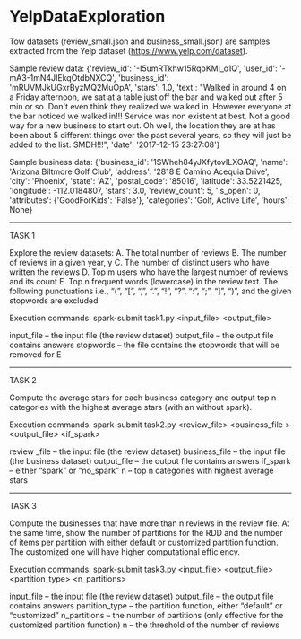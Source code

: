 # YelpDataExploration

Tow datasets (review_small.json and business_small.json) are samples extracted from the Yelp dataset (https://www.yelp.com/dataset).

Sample review data:
{'review_id': '-I5umRTkhw15RqpKMl_o1Q',
  'user_id': '-mA3-1mN4JIEkqOtdbNXCQ',
  'business_id': 'mRUVMJkUGxrByzMQ2MuOpA',
  'stars': 1.0,
  'text': "Walked in around 4 on a Friday afternoon, we sat at a table just off the bar and walked out after 5 min or so. Don't even think they realized we walked in. However everyone at the bar noticed we walked in!!! Service was non existent at best. Not a good way for a new business to start out. Oh well, the location they are at has been about 5 different things over the past several years, so they will just be added to the list. SMDH!!!",
  'date': '2017-12-15 23:27:08'}

Sample business data:
{'business_id': '1SWheh84yJXfytovILXOAQ',
  'name': 'Arizona Biltmore Golf Club',
  'address': '2818 E Camino Acequia Drive',
  'city': 'Phoenix',
  'state': 'AZ',
  'postal_code': '85016',
  'latitude': 33.5221425,
  'longitude': -112.0184807,
  'stars': 3.0,
  'review_count': 5,
  'is_open': 0,
  'attributes': {'GoodForKids': 'False'},
  'categories': 'Golf, Active Life',
  'hours': None}

----------------------------------------------------------------------

TASK 1

Explore the review datasets:
A. The total number of reviews
B. The number of reviews in a given year, y
C. The number of distinct users who have written the reviews
D. Top m users who have the largest number of reviews and its count
E. Top n frequent words (lowercase) in the review text. The following punctuations i.e., “(”, “[”, “,”, “.”, “!”, “?”, “:”, “;”, “]”, “)”, and the given stopwords are excluded

Execution commands:
spark-submit task1.py <input_file> <output_file> <stopwords> <y> <m> <n>

input_file – the input file (the review dataset)
output_file – the output file contains answers
stopwords – the file contains the stopwords that will be removed for E

----------------------------------------------------------------------

TASK 2

Compute the average stars for each business category and output top n categories with the highest average stars (with an without spark).

Execution commands:
spark-submit task2.py <review_file> <business_file > <output_file> <if_spark> <n>

review _file – the input file (the review dataset)
business_file – the input file (the business dataset)
output_file – the output file contains answers
if_spark – either “spark” or “no_spark”
n – top n categories with highest average stars

----------------------------------------------------------------------

TASK 3

Compute the businesses that have more than n reviews in the review file. At the same time, show the number of partitions for the RDD and the number of items per partition with either default or customized partition function. The customized one will have higher computational efficiency.

Execution commands:
spark-submit task3.py <input_file> <output_file> <partition_type> <n_partitions> <n>

input_file – the input file (the review dataset)
output_file – the output file contains answers
partition_type – the partition function, either “default” or “customized”
n_partitions – the number of partitions (only effective for the customized partition function)
n – the threshold of the number of reviews
